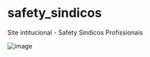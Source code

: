 # safety_sindicos
Site intitucional - Safety Sindicos Profissionais


![image](https://user-images.githubusercontent.com/15915765/144057336-f8ab4642-6ee4-48e4-8883-766713199e7b.png)
